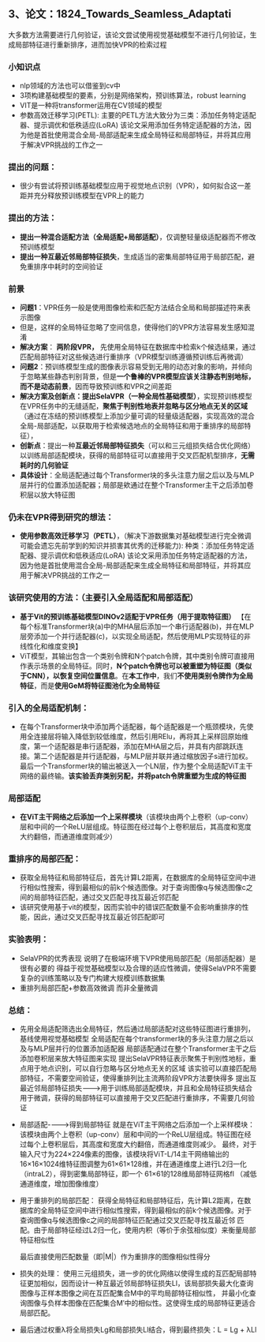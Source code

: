 ## 3、论文：1824_Towards_Seamless_Adaptati
  大多数方法需要进行几何验证，该论文尝试使用视觉基础模型不进行几何验证，生成局部特征进行重新排序，进而加快VPR的检索过程
  
### 小知识点
- nlp领域的方法也可以借鉴到cv中
- 3项构建基础模型的要素，分别是网络架构，预训练算法，robust learning
-  VIT是一种将transformer运用在CV领域的模型
- 参数高效迁移学习(PETL):
      主要的PETL方法大致分为三类：添加任务特定适配器、提示调优和低秩适应(LoRA)
      该论文采用添加任务特定适配器的方法，因为他是首批使用混合全局-局部适配来生成全局特征和局部特征，并将其应用于解决VPR挑战的工作之一
	  
### 提出的问题：
- 很少有尝试将预训练基础模型应用于视觉地点识别（VPR），如何拟合这一差距并充分释放预训练模型在VPR上的能力   

### 提出的方法：
- **提出一种混合适配方法（全局适配+局部适配）**，仅调整轻量级适配器而不修改预训练模型
- **提出一种互最近邻局部特征损失**，生成适当的密集局部特征用于局部匹配，避免重排序中耗时的空间验证  

### 前景  
- **问题1**：VPR任务一般是使用图像检索和匹配方法结合全局和局部描述符来表示图像
- 但是，这样的全局特征忽略了空间信息，使得他们的VPR方法容易发生感知混淆
- **解决方案**： **两阶段VPR，** 先使用全局特征在数据库中检索k个候选结果，通过匹配局部特征对这些候选进行重排序（VPR模型训练遵循预训练后再微调）
- **问题2**：预训练模型生成的图像表示容易受到无用的动态对象的影响，并倾向于忽略某些静态判别背景，但是**一个鲁棒的VPR模型应该关注静态判别地标，而不是动态前景**，因而导致预训练和VPR之间差距
- **解决方案及创新点：提出SelaVPR（一种全局性基础模型）**，实现预训练模型在VPR任务中的无缝适配，**聚焦于判别性地表并忽略与区分地点无关的区域**（通过在冻结的预训练模型上添加少量可调的轻量级适配器，实现高效的混合全局-局部适配，以获取用于检索候选地点的全局特征和用于重排序的局部特征），
- **创新点**：提出一种**互最近邻局部特征损失**（可以和三元组损失结合优化网络）以训练局部适配模块，获得的局部特征可以直接用于交叉匹配机型排序，**无需耗时的几何验证**
- **具体设计**：全局适配通过每个Transformer块的多头注意力层之后以及与MLP层并行的位置添加适配器；局部是欸通过在整个Transformer主干之后添加卷积层以放大特征图

### 仍未在VPR得到研究的想法：
- **使用参数高效迁移学习（PETL）**，（解决下游数据集对基础模型进行完全微调可能会遗忘先前学到的知识并损害其优秀的迁移能力):
      种类：添加任务特定适配器、提示调优和低秩适应(LoRA)
      该论文采用添加任务特定适配器的方法，因为他是首批使用混合全局-局部适配来生成全局特征和局部特征，并将其应用于解决VPR挑战的工作之一

### 该研究使用的方法：（主要引入全局适配和局部适配）
- **基于Vit的预训练基础模型DINOv2适配于VPR任务（用于提取特征图）**
【在每个标准Transformer块(a)中的MHA层后添加一个串行适配器(b)，并在MLP层旁添加一个并行适配器(c)，以实现全局适配，然后使用MLP实现特征的非线性化和维度变换】
- ViT模型，其输出包含一个类别令牌和N个patch令牌，其中类别令牌可直接用作表示场景的全局特征。同时，**N个patch令牌也可以被重塑为特征图（类似于CNN），以恢复空间位置信息**。在**本工作中**，我们**不使用类别令牌作为全局特征**，而是**使用GeM将特征图池化为全局特征**

### 引入的全局适配机制：
- 在每个Transformer块中添加两个适配器，每个适配器是一个瓶颈模块，先使用全连接层将输入降低到较低维度，然后引用RElu，再将其上采样回原始维度，第一个适配器是串行适配器，添加在MHA层之后，并具有内部跳跃连接。第二个适配器是并行适配器，与MLP层并联并通过缩放因子s进行加权。最后一个Transformer块的输出被送入一个LN层，作为整个全局适配ViT主干网络的最终输。**该实验丢弃类别另配，并将patch令牌重塑为生成的特征图**

### 局部适配
- **在ViT主干网络之后添加一个上采样模块**（该模块由两个上卷积（up-conv）层和中间的一个ReLU层组成。特征图在经过每个上卷积层后，其高度和宽度大约翻倍，而通道维度则减少）




### 重排序的局部匹配：
- 获取全局特征和局部特征后，首先计算L2距离，在数据库的全局特征空间中进行相似性搜索，得到最相似的前k个候选图像。对于查询图像q与候选图像c之间的局部特征匹配，通过交叉匹配寻找互最近邻匹配
- 该研究使用基于vit的模型，因而实验中的错误匹配数量不会影响重排序的性能，因此，通过交叉匹配寻找互最近邻匹配即可



### 实验表明：
- SelaVPR的优秀表现 说明了在极端环境下VPR使用局部匹配（局部适配器）是很有必要的
      得益于视觉基础模型以及合理的适应性微调，使得SelaVPR不需要复杂的训练策略以及专门构建大规模训练数据集  
- 重排列局部匹配+参数高效微调 而非全量微调

### 总结：
- 先用全局适配筛选出全局特征，然后通过局部适配对这些特征图进行重排列，基线使用视觉基础模型
      全局适配在每个transformer块的多头注意力层之后以及与MLP层并行的位置添加适配器 
      局部适配通过在整个Transformer主干之后添加卷积层来放大特征图来实现
      提出SelaVPR特征表示聚焦于判别性地标，重点用于地点识别，可以自行忽略与区分地点无关的区域
      该实验可以直接匹配局部特征，不需要空间验证，使得重排列比主流两阶段VPR方法要快得多
      提出互最近邻局部特征损失--->用于训练局部适配模块，并且和全局特征损失结合用于微调，获得的局部特征可以直接用于交叉匹配进行重排序，不需要几何验证


- 局部适配---->得到局部特征
    就是在ViT主干网络之后添加一个上采样模块：该模块由两个上卷积（up-conv）层和中间的一个ReLU层组成。特征图在经过每个上卷积层后，其高度和宽度大约翻倍，而通道维度则减少。
    最终，对于输入尺寸为224×224像素的图像，该模块将ViT-L/14主干网络输出的16×16×1024维特征图调整为61×61×128维，并在通道维度上进行L2归一化（intraL2），得到密集局部特征，即一个
    61×61的128维局部特征网格fl
		（减低通道维度，增加图像维度）
- 用于重排列的局部匹配：
    获得全局特征和局部特征后，先计算L2距离，在数据库的全局特征空间中进行相似性搜索，得到最相似的前k个候选图像。对于查询图像q与候选图像c之间的局部特征匹配通过交叉匹配寻找互最近邻
    匹配。由于局部特征经过L2归一化，使用内积（等价于余弦相似度）来衡量局部特征相似性
    
    最后直接使用匹配数量（即|M|）作为重排序的图像相似性得分
- 损失的处理：
  使用三元组损失，进一步的优化网络以使得生成的互匹配局部特征更加相似，因而设计一种互最近邻局部特征损失Ll，该局部损失最大化查询图像与正样本图像之间在互匹配集合M中的平均局部特征相似性，
  并最小化查询图像与负样本图像在匹配集合M′中的相似性。这使得生成的局部特征更适合局部匹配。
- 最后通过权重λ将全局损失Lg和局部损失Ll结合，得到最终损失：L = Lg + λLl

